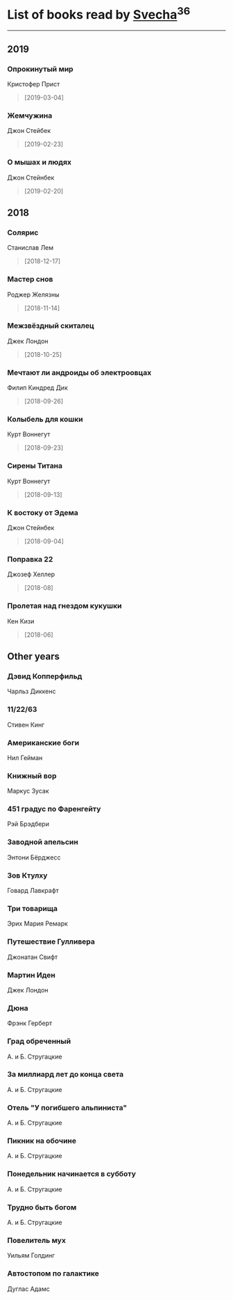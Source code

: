 # List of books read by [Svecha](http://www.knigopis.com/#/user/books?u=118041836581529110049-google)<sup>36</sup>
---

## 2019

### Опрокинутый мир
Кристофер Прист
> [2019-03-04] 


### Жемчужина
Джон Стейбек
> [2019-02-23] 


### О мышах и людях
Джон Стейнбек
> [2019-02-20] 



## 2018

### Солярис
Станислав Лем
> [2018-12-17] 


### Мастер снов
Роджер Желязны
> [2018-11-14] 


### Межзвёздный скиталец
Джек Лондон
> [2018-10-25] 


### Мечтают ли андроиды об электроовцах
Филип Киндред Дик
> [2018-09-26] 


### Колыбель для кошки
Курт Воннегут
> [2018-09-23] 


### Сирены Титана
Курт Воннегут
> [2018-09-13] 


### К востоку от Эдема
Джон Стейнбек
> [2018-09-04] 


### Поправка 22
Джозеф Хеллер
> [2018-08] 


### Пролетая над гнездом кукушки
Кен Кизи
> [2018-06] 



## Other years

### Дэвид Копперфильд
Чарльз Диккенс


### 11/22/63
Стивен Кинг


### Американские боги
Нил Гейман


### Книжный вор
Маркус Зусак


### 451 градус по Фаренгейту
Рэй Брэдбери


### Заводной апельсин
Энтони Бёрджесс


### Зов Ктулху
Говард Лавкрафт


### Три товарища
Эрих Мария Ремарк


### Путешествие Гулливера
Джонатан Свифт


### Мартин Иден
Джек Лондон


### Дюна
Фрэнк Герберт


### Град обреченный
А. и Б. Стругацкие


### За миллиард лет до конца света
А. и Б. Стругацкие


### Отель "У погибшего альпиниста"
А. и Б. Стругацкие


### Пикник на обочине
А. и Б. Стругацкие


### Понедельник начинается в субботу
А. и Б. Стругацкие


### Трудно быть богом
А. и Б. Стругацкие


### Повелитель мух
Уильям Голдинг


### Автостопом по галактике
Дуглас Адамс



